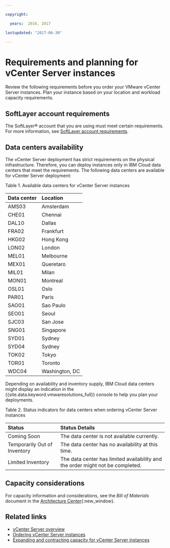 ```yaml
---

copyright:

  years:  2016, 2017

lastupdated: "2017-06-30"

---
```


# Requirements and planning for vCenter Server instances

Review the following requirements before you order your VMware vCenter Server instances. Plan your instance based on your location and workload capacity requirements.

## SoftLayer account requirements

The SoftLayer® account that you are using must meet certain requirements. For more information, see [SoftLayer account requirements](../vmonic/slaccountrequirement.html).

## Data centers availability

The vCenter Server deployment has strict requirements on the physical infrastructure. Therefore, you can deploy instances only in IBM Cloud data centers that meet the requirements. The following data centers are available for vCenter Server deployment:

Table 1. Available data centers for vCenter Server instances

| Data center | Location |
|:-----|:----------------|
| AMS03 | Amsterdam |
| CHE01 | Chennai |
| DAL10 | Dallas |
| FRA02 | Frankfurt |
| HKG02 | Hong Kong |
| LON02 | London |
| MEL01 | Melbourne |
| MEX01 | Queretaro |
| MIL01 | Milan |
| MON01 | Montreal |
| OSL01 | Oslo |
| PAR01 | Paris |
| SAO01 | Sao Paulo |
| SEO01 | Seoul |
| SJC03 | San Jose |
| SNG01 | Singapore |
| SYD01 | Sydney |
| SYD04 | Sydney |
| TOK02 | Tokyo |
| TOR01 | Toronto |
| WDC04 | Washington, DC |

Depending on availability and inventory supply, IBM Cloud data centers might display an indication in the {{site.data.keyword.vmwaresolutions_full}} console to help you plan your deployments.

Table 2. Status indicators for data centers when ordering vCenter Server instances

| Status | Status Details |
|:------------------------------|:--------------------------------------------------|
| Coming Soon                   | The data center is not available currently. |
| Temporarily Out of Inventory  | The data center has no availability at this time. |
| Limited Inventory             | The data center has limited availability and the order might not be completed. |

## Capacity considerations

For capacity information and considerations, see the _Bill of
Materials_ document in the [Architecture Center](https://www.ibm.com/devops/method/content/architecture/virtVCenterServerPlatform){:new_window}.

## Related links

* [vCenter Server overview](vc_vcenterserveroverview.html)
* [Ordering vCenter Server instances](vc_orderinginstance.html)
* [Expanding and contracting capacity for vCenter Server instances](vc_addingremovingservers.html)
